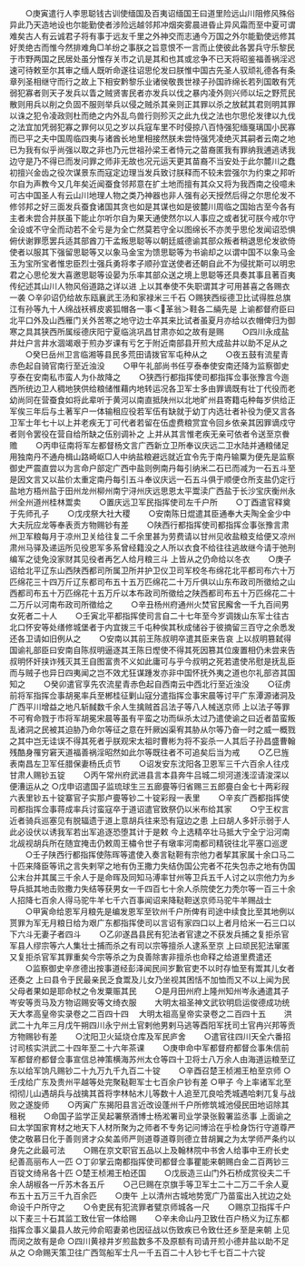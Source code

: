 <!-- { "loadSidebar": true } -->
　　○庚寅遣行人李思聪钱古训使缅国及百夷诏缅国王曰道里险远山川阻修风殊俗异此乃天造地设也尔能勤使者涉险远越邻邦冲烟突雾晨进昏止异风霜而至中夏可谓难矣古人有云诚君子将有事于远友千里之外神交而志通今万国之外尔能勤使远修其好羙绝古而惟今然排难角□羊纷之事朕之旨意恨不一言而止使彼此各罢兵守乐黎民于市野两国之民居处虽分惟存关市之讥是其和也其或忿争不已天将昭鉴福善祸淫迟速可待敕至尔其审之缅人既听命遂往诏思伦发曰朕惟中国古先圣人驭顽礼德各有条章列圣相继守而行之故上下相安黔黎乐业诸侯敬畏世禄子孙国祚绵长若列国敢有凭弱犯寡者则天子发兵以眚之贼贤害民者亦发兵以伐之暴内凌外则兴师以坛之野荒民散则用兵以削之负固不服则举兵以侵之贼杀其亲则正其罪以杀之放弑其君则明其罪以诛之犯令凌政则杜而绝之内外乱鸟兽行则殄灭之此九伐之法也尔思伦发律以九伐之法宜加凭弱犯寡之罪何以见之岁以兵寇车里不时侵掠八百恃强犯缅戛璃国小民寡而已平之夫中国周临四夷与诸酋长地里相接然朕未尝恃强凭凌绝灭其嗣者云南之地已为我有似乎尚强以取之非也乃元世祖孙梁王者恃元之苗裔匿我有罪纳我逋逃诱我边守是乃不得已而发问罪之师非无故也况元运天更其苗裔不当安处于此尔麓川之蠢初擅兴金齿之役次谋景东而寇定边理当发兵致讨朕释而不较未尝强尔为约束之邦听尔自为声教今又几年矣近闻蚕食邻邦意在扩土地而擅有其众又将为我西南之役噫未可古中国圣人有云山川地理人物之类乃神器也非人强有必天授然后得之尔思伦发不修邻邦之好三面发兵蚕食诸国其贪也如是其谋也如是彼麓川周临之国始古至今各有主者未尝合并朕虽下能止尔听尔自为果天通使然尔以人事应之或者犹可朕今戒尔守全设或不守全而动若不全亏是为全亡然莫若守全以图绵长不亦羙乎思伦发闻诏恐惧俯伏谢罪愿罢兵适其部酋刀干孟叛思聪等以朝廷威德谕其部众叛者稍退思伦发欲倚使者以服其下强留思聪等又以象马金宝为馈思聪等为书谕却之以谓中国不以象马金玉为宝所宝者惟忠臣烈士强兵勇将孝子顺孙宜送使者还朝自此不为侵扰斯可以明忠君之心思伦发大喜邀思聪等设晏为乐率其部众送之境上思聪等还具奏其事且著百夷传纪述其山川人物风俗道路之详以进  上以其奉使不失职谓其才可用甚喜之各赐衣一袭
○辛卯诏仍给故东瓯襄武王汤和家禄米三千石
○赐狭西绥德卫比试得胜总旗江有孙等九十人绵战袄裤皮裘狐帽各一事＜革翁＞鞋各二緉先是  上谕都督府臣曰北平口外及山西雁门关外苦寒之地守边士卒其来比试者虽夏月亦给以衣帽俾归为御寒之具其狭西所属绥德庆阳宁夏临洮巩昌甘肃亦如之故有是赐
　　○四川永成盐井灶户言井水涸竭艰于煎办岁课有亏乞于附近南部县开煎大成盐井以助不足从之
　　○癸巳岳州卫言临湘等县民多荒田请拨官军屯种从之
　　○夜五鼓有流星青赤色起自骑官南行至近浊没
　　○甲午礼部尚书任亨泰奉使安南还降为监察御史亨泰在安南私市蛮人为仆故降之
　　○狭西行都指挥使司都指挥佥事张豫言今迤西所统边卫人稠地狭供给粮储惟藉内地转运况各卫军士多由罪谪既有壮丁代役而老幼尚同在营蚕食如将此辈听于黄河以南直抵陕州以北地旷州县寄籍屯种每岁供给正军俟三年后与土著军户一体输租应役若军伍有缺就于幼丁内选壮者补役为便又言各卫军士年七十以上并老疾无丁可代者若留在伍虚费粮赏宜令回乡依亲其因罪谪戍守者则令罢役在营自给所缺之伍别调补之  上并从其言惟老疾无亲可依者令送至京餋赡
　　○丙申征南将军左都督杨文言广西新立卫所奉议庆远二卫水陆并通粮储足用独南丹不通舟楫山路崎岖□人中纳盐粮避远就近宜令先于南丹输粟为便先是监察御史严震直尝以为言命户部定广西中盐则例南丹每引纳米二石已而减为一石五斗至是因文言又以盐价太重定南丹每引五斗奉议庆远一石五斗俱于顺便仓所支盐仍定行盐地方梧州盐于田州龙州柳州南宁浔州庆远思恩太平鬻渎广西盐于长沙宝庆衡州永州全州道州桂林鬻卖
　　○置庆远卫军民指挥使司左千户所
　　○丁酉遣官释奠于先师孔子
　　○戊戌祭大社大稷
　　○安南陈日焜遣其臣通奉大夫陶全金少中大夫阮应龙等奉表贡方物赐钞有差
　　○陕西行都指挥使司都指挥佥事张豫言肃州卫军粮每月于凉州卫关给往复二千余里甚为劳费请以甘州见收盐粮支给便又凉州肃州马驿及递运所见役恩军多系曾经籍没之人所以衣食不给往往逃故继今请于弛刑编军之徒免没家财其见役者再乞人给月粮三斗  上皆从之仍命给以冬衣
　　○庚子诏给北平辽东山西陕西都司所属卫所并护卫仪卫司军校冬布绵花北平都司布六十万匹绵花三十四万斤辽东都司布五十五万匹绵花二十万斤俱以山东布政司所徵给之山西都司布五十万匹绵花十五万斤以本布政司所徵给之陕西都司布五十万匹绵花二十二万斤以河南布政司所徵给之
　　○辛丑杨州府通州火焚官民廨舍一千九百间男女死者二十人
　　○壬寅北平都指挥使司言自二十七年至今岁调拨山东军士往古北口怀安等处缮修城堡者于内宜拨三千屯种俟其秋成储谷于彼摘留三百守之余悉发还各卫请如旧例从之
　　○安南以其前王陈叔明卒遣其臣来告哀  上以叔明篡弑得国谕礼部臣曰安南自陈叔明逼逐其王陈日熞使不得其死因篡其位废置相仍未尝来告叔明怀奸挟诈残灭其王自图富贵不义如此庸可与乎今叔明之死若遣使吊慰是抚乱臣而与贼子也异日四夷闻之岂不效尤狂谋踵发亦非中国怀抚外夷之道也尔礼部咨其国知之
　　○癸卯遣官享先农流星青赤色起自西南云中西北行至近浊没
　　○征虏前将军指挥佥事胡冕率兵至郴桂征剿山寇分遣指挥佥事宋晨等讨平广东潭源诸洞及广西平川增益之地凡斩馘数千余人生擒贼首吕法子等八人械送京师  上以法子等罪不可宥命戮于市将军胡冕宋晨等虽有平蛮之功而纵杀太过乃遣使谕之曰近者苗蛮叛乱诸洞之民被其迫胁乃命尔等征之意在歼厥凶渠宥其胁从尔等乃奋一时之威一概戮之其中岂无诖误不得其死者乎朕观宋太祖时曹彬为将不妄杀一人其后子孙昌盛曹翰残酷身罹穷窘天道福善祸淫昭然如此尔等既往者不可追矣后当为戒
　　○乙巳旌表南昌左卫军任腊保妻杨氏贞节
　　○诏发安东沈阳各卫恩军三千六百余人往戍甘肃人赐钞五锭
　　○丙午常州府武进县言本县奔牛吕城二坝河道浅涩请浚深以便漕运从之
○戊申诏遣国子监琉球生三五廊亹等归省赐三五郎亹白金七十两彩叚六表里钞五十锭寨官子实那卢亹等钞二十锭彩叚一表里
　　○辛亥广西都指挥使司都指挥佥事蒋成率兵讨蛮寇卒于道诏遣官致祭仍以米布给其家
　　○宁王权言近者骑兵巡塞见有脱辐遗于道上意胡兵往来恐有寇边之患  上曰胡人多奸示弱于人此必设伏以诱我军若出军追逐恐堕其计于是敕  今上选精卒壮马抵大宁全宁沿河南北觇视胡兵所在随宜掩击仍敕周王橚令世子有墩率河南都司精锐往北平塞口巡逻
　　○壬子陕西行都指挥使陈晖等遣使入奏言鞑靼有宗他力者挈其家属十余口马二十匹来降臣等讯之言失剌罕之地有伪王撒力失结伪国公完者不花失包赤之地有伪国公末台并其属三千余人于是命晖及同知马溥率甘州等卫兵五千人讨之以宗他力为乡导兵抵其地击败撒力失结等获男女一千四百七十余人杀院使乞力秃尔等一百三十余人招降七百余人得马驼牛羊七千六百事闻诏来降鞑靼送京师马驼牛羊赐战士
　　○甲寅命给恩军月粮先是编发恩军至钦州千户所俾有司途中续食比至其地例以贳罪为军无月粮日给为艰广东都指挥使司以言诏有家四口以上者月给米一石三口以下六斗无妻子者四斗
　　○乙卯遂昌县民有犯法者官逮之不获发兵捕之复拒杀官军县人缪宗等六人集壮士捕而杀之有司以宗等擅杀人逮系至京  上曰顽民犯法窜匿又复拒杀官军其罪重矣今宗等杀之为良善除害非擅杀也命释之给道里费遣还
　　○监察御史辛彦德出按事道经彭泽闻民间岁歉官吏不以时存恤至有鬻其儿女者还奏之  上曰县令于民最亲民乏食鬻及儿女乃坐视其困恬不加恤而又不以上闻为民父母者果如是耶命杖之令发粟赈其民
　　○是月田州府上隆州知州岑永通遣其子岑安等贡马及方物诏赐安等文绮衣服
　　大明太祖圣神文武钦明启运俊德成功统天大孝高皇帝实录卷之二百四十四
　大明太祖高皇帝实录卷之二百四十五
　　洪武二十九年三月戊午朔四川永宁州土官剌他男剌马逃等酉阳军抚司土官冉兴邦等贡方物赐钞有差
　　○沈阳卫火延烧仓库及军民庐舍
　　○遣官往四川天全六番招讨司核实洪武二十四年至二十六年茶课
　　○庚申命中军都督府都督佥事朱信前军都督府都督佥事宣信总神策横海苏州太仓等四十卫将士八万余人由海道运粮至辽东以给军饷凡赐钞二十九万九千九百二十锭
　　○辛酉召楚王桢湘王柏至京师
○壬戌给广东及贵州平越等处完聚鞑靼军士七百余户钞有差
○甲子  今上率诸军北至彻彻儿山遇胡兵与战擒其首将孛林帖木儿等数十人追至兀良哈秃城遇哈剌兀复与战败之遂旋师
　　○丙寅广东揭阳县言近改设蓬州千户所修筑城池侵民田地诏除其租税
　　○命国子监学正吴起署祭酒博士杨淞署司业学录张毅署监丞事  上面谕之曰太学国家育材之地天下人材所聚为之师者不专务记问博洽在乎检身饬行守道尊严使之敬慕日化于善则贤才众矣盖师严则道尊道尊则德立昔胡翼之为太学师严条约以身先之此最可法
　　○赐在京文职官五品以上及翰林院中书舍人给事中王府长史纪善高丽布人一匹
○丁卯掌云南都指挥使司都督佥事瞿能来朝赐白金二百两钞三百锭文绮帛各十匹
○楚王桢湘王柏还国
　　○戊辰造三山门外石桥成赏役夫二千余人胡椒各一斤苏木各五斤
　　○己巳赐在京旗手等卫军士二十二万二千余人夏布五十五万三千九百余匹
　　○庚午  上以清州古城地势宽广乃苗蛮出入扰边之处命设千户所守之
　　○令吏民有犯流罪者甓京师城各一尺
　　○赐京卫指挥千户以下麦三十石其监工致仕官一体给赐
　　○辛未命山丹卫致仕百户杨义为辽东都指挥佥事义巢县人故元帅俞昭妻弟也因征战以伤致疾已令致仕还乡至是来朝  上见而闵之故有是命
○四川黄禄井岁煎盐数多不及原额有司请开煎小德井盐以助不足从之
○命赐天策卫往广西驾船军士凡一千五百二十人钞七千七百二十六锭
